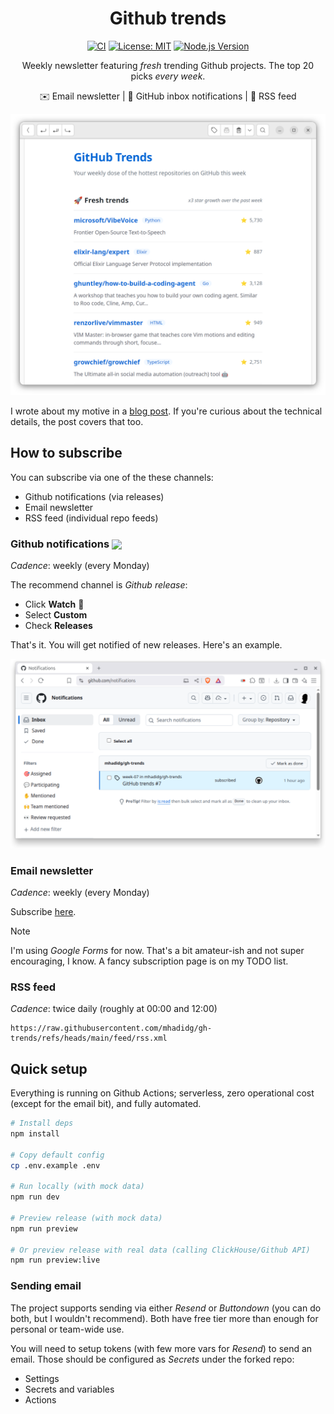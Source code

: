 <div align="center">

# Github trends

[![CI](https://github.com/mhadidg/gh-trends/workflows/CI/badge.svg)](https://github.com/mhadidg/gh-trends/actions)
[![License: MIT](https://img.shields.io/badge/License-MIT-yellow.svg)](https://opensource.org/licenses/MIT)
[![Node.js Version](https://img.shields.io/badge/node-%3E%3D20.0.0-brightgreen)](https://nodejs.org/)

Weekly newsletter featuring *fresh* trending Github projects. The top 20 picks *every week*.

✉️ Email newsletter | 🔔 GitHub inbox notifications | 📶 RSS feed

</div>

![Email newsletter example](.github/assets/email-newsletter.png)

I wrote about my motive in a [blog post](https://hadid.dev/posts/github-trends/). If you're curious
about the technical details, the post covers that too.

## How to subscribe

You can subscribe via one of the these channels:

- Github notifications (via releases)
- Email newsletter
- RSS feed (individual repo feeds)

### Github notifications <img src="https://img.shields.io/badge/-Recommended-brightgreen" valign="middle">

*Cadence*: weekly (every Monday)

The recommend channel is *Github release*:

- Click **Watch** 👀
- Select **Custom**
- Check **Releases**

That's it. You will get notified of new releases. Here's an example.

![Github release notification example](.github/assets/gh-release-notif.png)

### Email newsletter

*Cadence*: weekly (every Monday)

Subscribe [here](https://forms.gle/dbPQMaD1jamqfMg29).

> [!NOTE]
> I'm using *Google Forms* for now. That's a bit amateur-ish and not super encouraging, I know. A fancy
> subscription page is on my TODO list.

### RSS feed

*Cadence*: twice daily (roughly at 00:00 and 12:00)

```
https://raw.githubusercontent.com/mhadidg/gh-trends/refs/heads/main/feed/rss.xml
```

## Quick setup

Everything is running on Github Actions; serverless, zero operational cost (except for the email bit), and fully
automated.

```bash
# Install deps
npm install

# Copy default config
cp .env.example .env

# Run locally (with mock data)
npm run dev

# Preview release (with mock data)
npm run preview

# Or preview release with real data (calling ClickHouse/Github API)
npm run preview:live

```

### Sending email

The project supports sending via either *Resend* or *Buttondown* (you can do both, but I wouldn't recommend). Both have
free tier more than enough for personal or team-wide use.

You will need to setup tokens (with few more vars for *Resend*) to send an email. Those should be configured as
*Secrets* under the forked repo:

- Settings
- Secrets and variables
- Actions
